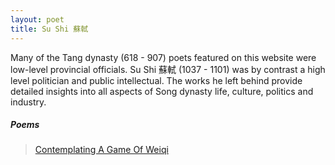 ```yaml
---
layout: poet
title: Su Shi 蘇軾
---
```


Many of the Tang dynasty (618 - 907) poets featured on this website were low-level provincial officials. Su Shi 蘇軾 (1037 - 1101) was by contrast a high level politician and public intellectual. The works he left behind provide detailed insights into all aspects of Song dynasty life, culture, politics and industry.

##### Poems

>[Contemplating A Game Of Weiqi](/poets/su-shi/contemplating-a-game-of-weiqi)